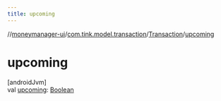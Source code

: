 ```yaml
---
title: upcoming
---
```

//[moneymanager-ui](../../../index.html)/[com.tink.model.transaction](../index.html)/[Transaction](index.html)/[upcoming](upcoming.html)



# upcoming



[androidJvm]\
val [upcoming](upcoming.html): [Boolean](https://kotlinlang.org/api/latest/jvm/stdlib/kotlin/-boolean/index.html)




